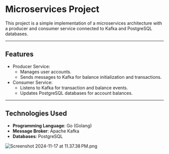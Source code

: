 # Microservices Project

This project is a simple implementation of a microservices architecture with a producer and consumer service connected to Kafka and PostgreSQL databases.

---

## **Features**
- Producer Service:
    - Manages user accounts.
    - Sends messages to Kafka for balance initialization and transactions.
- Consumer Service:
    - Listens to Kafka for transaction and balance events.
    - Updates PostgreSQL databases for account balances.

---

## **Technologies Used**
- **Programming Language**: Go (Golang)
- **Message Broker**: Apache Kafka
- **Databases**: PostgreSQL

![Screenshot 2024-11-17 at 11.37.38 PM.png](..%2F..%2F..%2F..%2F..%2Fvar%2Ffolders%2Fp1%2Fbnjzf_t97vg99xq28fng42jm0000gn%2FT%2FTemporaryItems%2FNSIRD_screencaptureui_pJwnEL%2FScreenshot%202024-11-17%20at%2011.37.38%E2%80%AFPM.png)